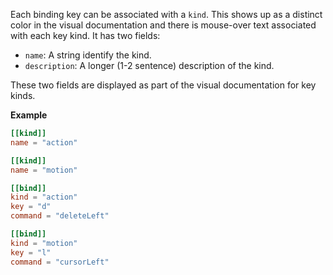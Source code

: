 Each binding key can be associated with a `kind`. This shows up as a distinct color in the visual documentation and there is mouse-over text associated with each key kind. It has two fields:

- `name`: A string identify the kind.
- `description`: A longer (1-2 sentence) description of the kind.

These two fields are displayed as part of the visual documentation for key kinds.

**Example**

```toml
[[kind]]
name = "action"

[[kind]]
name = "motion"

[[bind]]
kind = "action"
key = "d"
command = "deleteLeft"

[[bind]]
kind = "motion"
key = "l"
command = "cursorLeft"
```
